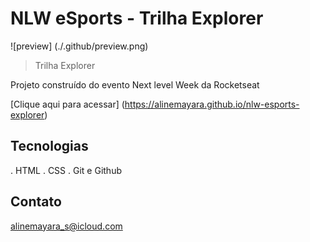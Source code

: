 # NLW eSports - Trilha Explorer

![preview] (./.github/preview.png)

> Trilha Explorer

Projeto construído do
evento Next level Week
da Rocketseat

[Clique aqui para acessar] (https://alinemayara.github.io/nlw-esports-explorer)

## Tecnologias

. HTML
. CSS
. Git e Github

## Contato

alinemayara_s@icloud.com
